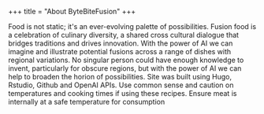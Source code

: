 +++
title = "About ByteBiteFusion"
+++

Food is not static; it's an ever-evolving palette of possibilities. Fusion food is a celebration of culinary diversity, a shared cross cultural dialogue that bridges traditions and drives innovation. With the power of AI we can imagine and illustrate potential fusions across a range of dishes with regional variations. No singular person could have enough knowledge to invent, particularly for obscure regions, but with the power of AI we can help to broaden the horion of possibilities. Site was built using Hugo, Rstudio, Github and OpenAI APIs. Use common sense and caution on temperatures and cooking times if using these recipes. Ensure meat is internally at a safe temperature for consumption